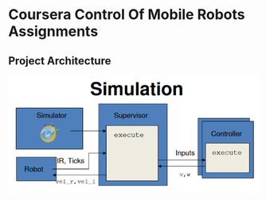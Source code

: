 # Coursera Control Of Mobile Robots Assignments

## Project Architecture

<img src="https://github.com/LeoZ123/Control-Of-Mobile-Robots-Programming-Assignments/blob/master/assist/architecture.png">
